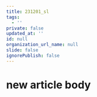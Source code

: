 ```yaml
---
title: 231201_sl
tags:
  - ''
private: false
updated_at: ''
id: null
organization_url_name: null
slide: false
ignorePublish: false
---
```

# new article body
